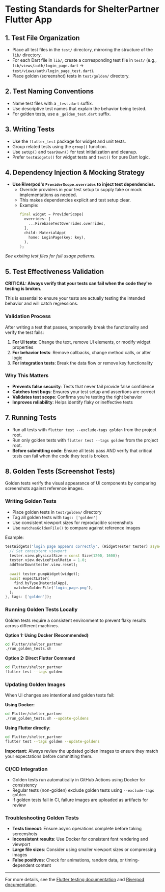 # Testing Standards for ShelterPartner Flutter App

## 1. Test File Organization
- Place all test files in the `test/` directory, mirroring the structure of the `lib/` directory.
- For each Dart file in `lib/`, create a corresponding test file in `test/` (e.g., `lib/views/auth/login_page.dart` → `test/views/auth/login_page_test.dart`).
- Place golden (screenshot) tests in `test/golden/` directory.

## 2. Test Naming Conventions
- Name test files with a `_test.dart` suffix.
- Use descriptive test names that explain the behavior being tested.
- For golden tests, use a `_golden_test.dart` suffix.

## 3. Writing Tests
- Use the `flutter_test` package for widget and unit tests.
- Group related tests using the `group()` function.
- Use `setUp()` and `tearDown()` for test initialization and cleanup.
- Prefer `testWidgets()` for widget tests and `test()` for pure Dart logic.

## 4. Dependency Injection & Mocking Strategy
- **Use Riverpod's `ProviderScope.overrides` to inject test dependencies.**
  - Override providers in your test setup to supply fake or mock implementations as needed.
  - This makes dependencies explicit and test setup clear.
  - Example:
    ```dart
    final widget = ProviderScope(
      overrides: [
        ...FirebaseTestOverrides.overrides,
      ],
      child: MaterialApp(
        home: LoginPage(key: key),
      ),
    );
    ```

*See existing test files for full usage patterns.*

## 5. Test Effectiveness Validation
**CRITICAL: Always verify that your tests can fail when the code they're testing is broken.**

This is essential to ensure your tests are actually testing the intended behavior and will catch regressions.

### Validation Process
After writing a test that passes, temporarily break the functionality and verify the test fails:

1. **For UI tests**: Change the text, remove UI elements, or modify widget properties
2. **For behavior tests**: Remove callbacks, change method calls, or alter logic
3. **For integration tests**: Break the data flow or remove key functionality

### Why This Matters
- **Prevents false security**: Tests that never fail provide false confidence
- **Catches test bugs**: Ensures your test setup and assertions are correct
- **Validates test scope**: Confirms you're testing the right behavior
- **Improves reliability**: Helps identify flaky or ineffective tests

## 7. Running Tests
- Run all tests with `flutter test --exclude-tags golden` from the project root.
- Run only golden tests with `flutter test --tags golden` from the project root.
- **Before submitting code**: Ensure all tests pass AND verify that critical tests can fail when the code they test is broken.

## 8. Golden Tests (Screenshot Tests)
Golden tests verify the visual appearance of UI components by comparing screenshots against reference images.

### Writing Golden Tests
- Place golden tests in `test/golden/` directory
- Tag all golden tests with `tags: ['golden']`
- Use consistent viewport sizes for reproducible screenshots
- Use `matchesGoldenFile()` to compare against reference images

Example:
```dart
testWidgets('login page appears correctly', (WidgetTester tester) async {
  // Set consistent viewport
  tester.view.physicalSize = const Size(1200, 1600);
  tester.view.devicePixelRatio = 1.0;
  addTearDown(tester.view.reset);
  
  await tester.pumpWidget(widget);
  await expectLater(
    find.byType(MaterialApp),
    matchesGoldenFile('login_page.png'),
  );
}, tags: ['golden']);
```

### Running Golden Tests Locally
Golden tests require a consistent environment to prevent flaky results across different machines.

**Option 1: Using Docker (Recommended)**
```bash
cd Flutter/shelter_partner
./run_golden_tests.sh
```

**Option 2: Direct Flutter Command**
```bash
cd Flutter/shelter_partner
flutter test --tags golden
```

### Updating Golden Images
When UI changes are intentional and golden tests fail:

**Using Docker:**
```bash
cd Flutter/shelter_partner
./run_golden_tests.sh --update-goldens
```

**Using Flutter directly:**
```bash
cd Flutter/shelter_partner
flutter test --tags golden --update-goldens
```

**Important:** Always review the updated golden images to ensure they match your expectations before committing them.

### CI/CD Integration
- Golden tests run automatically in GitHub Actions using Docker for consistency
- Regular tests (non-golden) exclude golden tests using `--exclude-tags golden`
- If golden tests fail in CI, failure images are uploaded as artifacts for review

### Troubleshooting Golden Tests
- **Tests timeout**: Ensure async operations complete before taking screenshots
- **Inconsistent results**: Use Docker for consistent font rendering and viewport
- **Large file sizes**: Consider using smaller viewport sizes or compressing images
- **False positives**: Check for animations, random data, or timing-dependent content

---

For more details, see the [Flutter testing documentation](https://docs.flutter.dev/testing) and [Riverpod documentation](https://riverpod.dev/).
